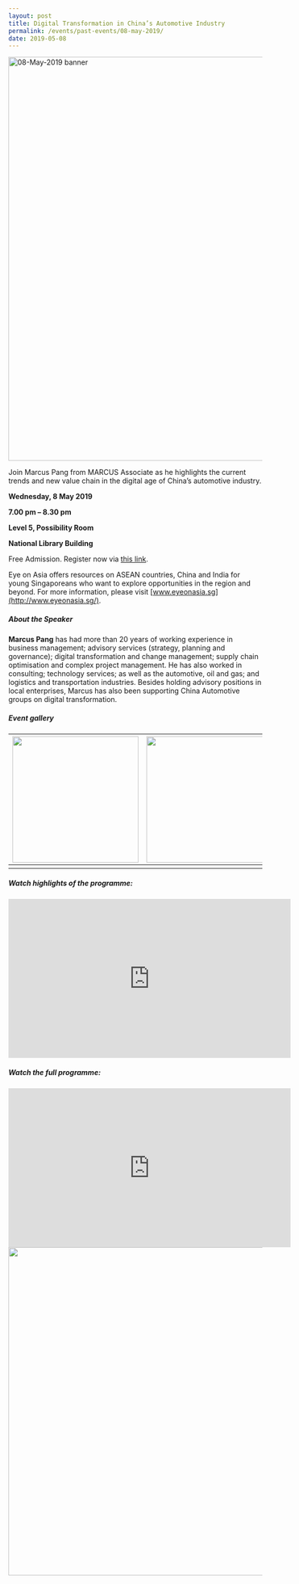 ```yaml
---
layout: post
title: Digital Transformation in China’s Automotive Industry
permalink: /events/past-events/08-may-2019/
date: 2019-05-08
---
```


<img src="\images\past-events\08-May-2019\banner.jpg" alt="08-May-2019 banner" style="width:800px;" />

Join Marcus Pang from MARCUS Associate as he highlights the current trends and new value chain in the digital age of China’s automotive industry.

**Wednesday, 8 May 2019**

**7.00 pm – 8.30 pm**

**Level 5, Possibility Room**

**National Library Building**

Free Admission. Register now via [this link](https://www.nlb.gov.sg/golibrary2/e/eye-on-asia-programme-series-digital-transformation-in-chinas-automotive-industry-97443628).

Eye on Asia offers resources on ASEAN countries, China and India for young Singaporeans who want to explore opportunities in the region and beyond. For more information, please visit [www.eyeonasia.sg](http://www.eyeonasia.sg/).

##### **About the Speaker**

**Marcus Pang** has had more than 20 years of working experience in business management; advisory services (strategy, planning and governance); digital transformation and change management; supply chain optimisation and complex project management. He has also worked in consulting; technology services; as well as the automotive, oil and gas; and logistics and transportation industries. Besides holding advisory positions in local enterprises, Marcus has also been supporting China Automotive groups on digital transformation.

##### **Event gallery**

| <a href="\images\past-events\08-May-2019\image-1.jpg"><img src="\images\past-events\08-May-2019\image-1.jpg" style="width:250px;" /></a> | <a href="\images\past-events\08-May-2019\image-2.jpg"><img src="\images\past-events\08-May-2019\image-2.jpg" style="width:250px;" /></a> | <a href="\images\past-events\08-May-2019\image-3.jpg"><img src="\images\past-events\08-May-2019\image-3.jpg" style="width:250px;" /></a> |
| ------------------------------------------------------------ | ------------------------------------------------------------ | ------------------------------------------------------------ |
|                                                              |                                                              |                                                              |

#####  **Watch highlights of the programme:** 

<div class="bp-youtube">
<iframe width="560" height="315" src="https://www.youtube.com/embed/_8SzOIywxiQ" frameborder="0" allow="accelerometer; autoplay; encrypted-media; gyroscope; picture-in-picture" allowfullscreen></iframe>
</div>

##### **Watch the full programme:**

<div class="bp-youtube">
<iframe width="560" height="315" src="https://www.youtube.com/embed/8ulfDupOlz0" frameborder="0" allow="accelerometer; autoplay; encrypted-media; gyroscope; picture-in-picture" allowfullscreen></iframe>
</div>

<img src="\images\past-events\08-May-2019\edm.jpg" style="width:650px;" />

